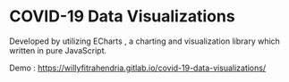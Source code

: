 # COVID-19 Data Visualizations
Developed by utilizing ECharts , a charting and visualization library which written in pure JavaScript.

Demo   : https://willyfitrahendria.gitlab.io/covid-19-data-visualizations/